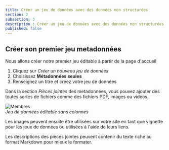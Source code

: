 ```yaml
---
title: Créer un jeu de données avec des données non structurées
section: 2
subsection: 3
description : Créer un jeu de données avec des données non structurées
published: false
---
```


## Créer son premier jeu metadonnées

Nous allons créer notre premier jeu éditable à partir de la page d'accueil

1. Cliquez sur *Créer un nouveau jeu de données*  
2. Choisissez **Métadonnées seules**  
3. Renseignez un titre et créez votre jeu de données


Dans la section *Pièces jointes* des metadonnées, vous pouvez ajouter des toutes sortes de fichiers comme des fichiers PDF, images ou vidéos.

![Membres](./images/lessons/contrib-03-metaonly-datasets-01.jpg)  
*Jeu de données éditable sans colonnes*

Les images peuvent ensuite être utilisées sur votre site en tant que vignette pour les jeux de données ou utilisées à l'aide de leurs liens.

Les descriptions des pièces jointes peuvent contenir du texte riche au format Markdown pour mieux le formater.
